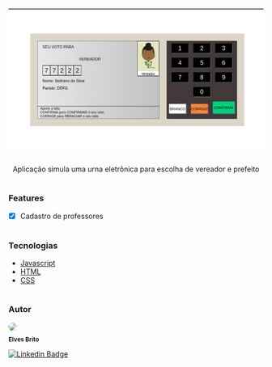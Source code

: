 <h1 align="center">
  <img alt="Projeto Urna Eletrônica" src="images/urna.png">
</h1>

<p align="center">Aplicação simula uma urna eletrônica para escolha de vereador e prefeito</p>

#

### Features
- [x] Cadastro de professores

#

### Tecnologias
- [Javascript](https://developer.mozilla.org/pt-BR/docs/Web/JavaScript)
- [HTML]()
- [CSS]()

#

### Autor

<img style="border-radius: 50%;" src="https://avatars3.githubusercontent.com/u/50971534?s=460&u=e96a212ba23f0a02b5cd1c244c1b874c20aed4f2&v=4" width="40px"/>
</br>
<sub><b>Elves Brito</b></sub>

[![Linkedin Badge](https://img.shields.io/badge/-Elves-blue?style=flat-square&logo=Linkedin&logoColor=White&link=https://www.linkedin.com/in/elvesbd/)](https://www.linkedin.com/in/elvesbd/)

